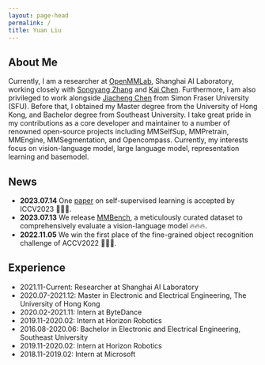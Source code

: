 ```yaml
---
layout: page-head
permalink: /
title: Yuan Liu
---
```


## About Me

Currently, I am a researcher at [OpenMMLab](https://openmmlab.com/), Shanghai AI Laboratory, working closely with [Songyang Zhang](https://www.zhangsongyang.com/) and [Kai Chen](https://chenkai.site/). Furthermore, I am also privileged to work alongside [Jiacheng Chen](https://jcchen.me/) from Simon Fraser University (SFU). Before that, I obtained my Master degree from the University of Hong Kong, and Bachelor degree from Southeast University. I take great pride in my contributions as a core developer and maintainer to a number of renowned open-source projects including MMSelfSup, MMPretrain, MMEngine, MMSegmentation, and Opencompass. Currently, my interests focus on vision-language model, large language model, representation learning and basemodel. 


## News

* **2023.07.14** One [paper](https://arxiv.org/abs/2308.00261) on self-supervised learning is accepted by ICCV2023 🎉🎉🎉.
* **2023.07.13** We release [MMBench](https://opencompass.org.cn/mmbench), a meticulously curated dataset to comprehensively evaluate a vision-language model 🔥🔥🔥.
* **2022.11.05** We win the first place of the fine-grained object recognition challenge of ACCV2022 🎉🎉🎉.


## Experience

* 2021.11-Current: Researcher at Shanghai AI Laboratory
* 2020.07-2021.12: Master in Electronic and Electrical Engineering, The University of Hong Kong
* 2020.02-2021.11: Intern at ByteDance
* 2019.11-2020.02: Intern at Horizon Robotics
* 2016.08-2020.06: Bachelor in Electronic and Electrical Engineering, Southeast University
* 2019.11-2020.02: Intern at Horizon Robotics
* 2018.11-2019.02: Intern at Microsoft

